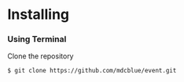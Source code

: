 # Installing

### Using Terminal

Clone the repository

```text
$ git clone https://github.com/mdcblue/event.git
```



```text

```

